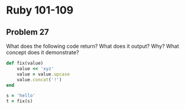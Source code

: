 # Ruby 101-109
## Problem 27

What does the following code return? What does it output? Why? What concept does it demonstrate?

```ruby
def fix(value)
	value << 'xyz'
	value = value.upcase
	value.concat('!')
end

s = 'hello'
t = fix(s)
```
